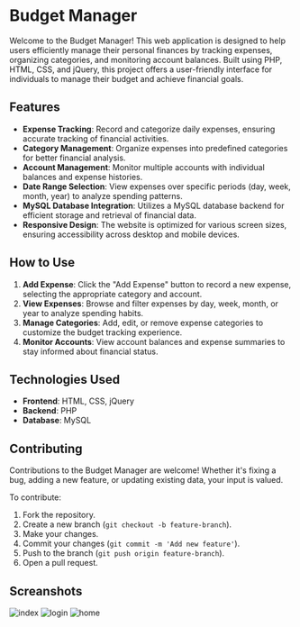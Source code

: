 # Budget Manager

Welcome to the Budget Manager! This web application is designed to help users efficiently manage their personal finances by tracking expenses, organizing categories, and monitoring account balances. Built using PHP, HTML, CSS, and jQuery, this project offers a user-friendly interface for individuals to manage their budget and achieve financial goals.

## Features

- **Expense Tracking**: Record and categorize daily expenses, ensuring accurate tracking of financial activities.
- **Category Management**: Organize expenses into predefined categories for better financial analysis.
- **Account Management**: Monitor multiple accounts with individual balances and expense histories.
- **Date Range Selection**: View expenses over specific periods (day, week, month, year) to analyze spending patterns.
- **MySQL Database Integration**: Utilizes a MySQL database backend for efficient storage and retrieval of financial data.
- **Responsive Design**: The website is optimized for various screen sizes, ensuring accessibility across desktop and mobile devices.

## How to Use

1. **Add Expense**: Click the "Add Expense" button to record a new expense, selecting the appropriate category and account.
2. **View Expenses**: Browse and filter expenses by day, week, month, or year to analyze spending habits.
3. **Manage Categories**: Add, edit, or remove expense categories to customize the budget tracking experience.
4. **Monitor Accounts**: View account balances and expense summaries to stay informed about financial status.

## Technologies Used

- **Frontend**: HTML, CSS, jQuery
- **Backend**: PHP
- **Database**: MySQL

## Contributing

Contributions to the Budget Manager are welcome! Whether it's fixing a bug, adding a new feature, or updating existing data, your input is valued.

To contribute:
1. Fork the repository.
2. Create a new branch (`git checkout -b feature-branch`).
3. Make your changes.
4. Commit your changes (`git commit -m 'Add new feature'`).
5. Push to the branch (`git push origin feature-branch`).
6. Open a pull request.


## Screanshots

![index](https://github.com/user-attachments/assets/c270ce54-32ac-4ec2-b5d4-f05c3fe7e515)
![login](https://github.com/user-attachments/assets/7f64d809-5d41-4fec-9836-352a13841f65)
![home](https://github.com/user-attachments/assets/ced006f7-9b3f-46b7-a268-acd107bca2d5)
